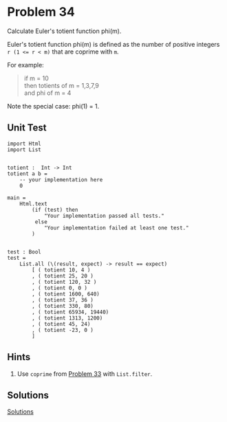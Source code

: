 # Problem 34
Calculate Euler's totient function phi(m).

Euler's totient function phi(m) is defined as the number of positive integers``` r (1 <= r < m)``` that are coprime with ```m```.

For example: 
>  if m = 10   
>  then totients of m = 1,3,7,9   
>  and phi of m = 4

Note the special case: phi(1) = 1.

## Unit Test
```
import Html 
import List


totient :  Int -> Int
totient a b = 
    -- your implementation here
    0

main =
    Html.text
        (if (test) then
            "Your implementation passed all tests."
         else
            "Your implementation failed at least one test."
        )


test : Bool
test =
    List.all (\(result, expect) -> result == expect)
        [ ( totient 10, 4 )
        , ( totient 25, 20 )
        , ( totient 120, 32 )
        , ( totient 0, 0 )
        , ( totient 1600, 640)
        , ( totient 37, 36 )
        , ( totient 330, 80)
        , ( totient 65934, 19440)
        , ( totient 1313, 1200)
        , ( totient 45, 24)
        , ( totient -23, 0 )
        ]        
```
## Hints
1. Use ```coprime``` from [Problem 33](problem_33.md) with ```List.filter```.
## Solutions
[Solutions](problem_34_solutions.md)
